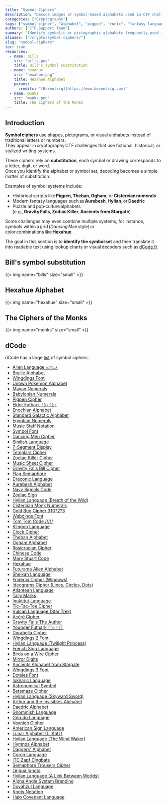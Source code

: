 ```yaml
---
title: "Symbol Ciphers"
description: "Decode images or symbol‑based alphabets used in CTF challenges. Includes Pigpen, Hexahue, and fictional scripts."
categories: ["Cryptography"]
tags: ["symbol cipher", "alphabet", "pigpen", "runic", "fantasy languages"]
authors: ["CTF.Support Team"]
summary: "Identify symbolic or pictographic alphabets frequently used in puzzles and themed CTFs."
aliases: ["/crypto/symbol-ciphers/"]
slug: "symbol-ciphers"
toc: true
resources:
  - name: bills
    src: "bills.png"
    title: Bill's symbol substitution
  - name: hexahue
    src: "hexahue.png"
    title: Hexahue Alphabet
    params:
      credits: "[Boxentriq](https://www.boxentriq.com)"
  - name: monks
    src: "monks.png"
    title: The Ciphers of the Monks
---
```


## Introduction

**Symbol ciphers** use shapes, pictograms, or visual alphabets instead of traditional letters or numbers.  
They appear in cryptography CTF challenges that use fictional, historical, or stylized writing systems.

These ciphers rely on **substitution**, each symbol or drawing corresponds to a letter, digit, or word.  
Once you identify the alphabet or symbol set, decoding becomes a simple matter of substitution.

Examples of symbol systems include:

- Historical scripts like **Pigpen**, **Theban**, **Ogham**, or **Cistercian numerals**  
- Modern fantasy languages such as **Aurebesh**, **Hylian**, or **Daedric**  
- Puzzle and pop‑culture alphabets (e.g., **Gravity Falls**, **Zodiac Killer**, **Ancients from Stargate**)

Some challenges may even combine multiple systems, for instance, symbols within a grid (*Dancing Men* style) or color combinations like **Hexahue**.  

The goal in this section is to **identify the symbol set** and then translate it into readable text using lookup charts or visual decoders such as [dCode.fr](https://www.dcode.fr/symbols-ciphers).  

## Bill's symbol substitution

{{< img name="bills" size="small" >}}

## Hexahue Alphabet

{{< img name="hexahue" size="small" >}}

## The Ciphers of the Monks

{{< img name="monks" size="small" >}}

## dCode

dCode has a large [list](https://www.dcode.fr/symbols-ciphers) of symbol ciphers.

- [Alien Language ⏃⌰⟟⟒⋏](https://www.dcode.fr/alien-language)
- [Braille Alphabet](https://www.dcode.fr/braille-alphabet)
- [Wingdings Font](https://www.dcode.fr/wingdings-font)
- [Unown Pokemon Alphabet](https://www.dcode.fr/pokemon-unown-alphabet)
- [Mayan Numerals](https://www.dcode.fr/mayan-numbers)
- [Babylonian Numerals](https://www.dcode.fr/babylonian-numbers)
- [Pigpen Cipher](https://www.dcode.fr/pigpen-cipher)
- [Elder Futhark ᚠᚢᚦᚨᚱᚲ](https://www.dcode.fr/elder-futhark)
- [Enochian Alphabet](https://www.dcode.fr/enochian-language)
- [Standard Galactic Alphabet](https://www.dcode.fr/standard-galactic-alphabet)
- [Egyptian Numerals](https://www.dcode.fr/egyptian-numerals)
- [Music Staff Notation](https://www.dcode.fr/music-sheet)
- [Symbol Font](https://www.dcode.fr/symbol-font)
- [Dancing Men Cipher](https://www.dcode.fr/dancing-men-cipher)
- [Simlish Language](https://www.dcode.fr/simlish-language)
- [7-Segment Display](https://www.dcode.fr/7-segment-display)
- [Templars Cipher](https://www.dcode.fr/templars-cipher)
- [Zodiac Killer Cipher](https://www.dcode.fr/zodiac-killer-cipher)
- [Music Sheet Cipher](https://www.dcode.fr/music-sheet-cipher)
- [Gravity Falls Bill Cipher](https://www.dcode.fr/gravity-falls-bill-cipher)
- [Flag Semaphore](https://www.dcode.fr/semaphore-flag)
- [Draconic Language](https://www.dcode.fr/draconic-dragon-language)
- [Aurebesh Alphabet](https://www.dcode.fr/aurebesh-alphabet)
- [Navy Signals Code](https://www.dcode.fr/maritime-signals-code)
- [Zodiac Sign](https://www.dcode.fr/zodiac-sign)
- [Hylian Language (Breath of the Wild)](https://www.dcode.fr/hylian-language-breath-of-the-wild)
- [Cistercian Monk Numerals](https://www.dcode.fr/cistercian-numbers)
- [Gold Bug Cipher 3‡0†2?3](https://www.dcode.fr/gold-bug-poe)
- [Webdings Font](https://www.dcode.fr/webdings-font)
- [Tom Tom Code ///\\/](https://www.dcode.fr/tom-tom-code)
- [Klingon Language](https://www.dcode.fr/klingon-language)
- [Clock Cipher](https://www.dcode.fr/clock-cipher)
- [Theban Alphabet](https://www.dcode.fr/theban-alphabet)
- [Ogham Alphabet](https://www.dcode.fr/ogham-alphabet)
- [Rosicrucian Cipher](https://www.dcode.fr/rosicrucian-cipher)
- [Chinese Code](https://www.dcode.fr/chinese-code)
- [Mary Stuart Code](https://www.dcode.fr/mary-stuart-code)
- [Hexahue](https://www.dcode.fr/hexahue-cipher)
- [Futurama Alien Alphabet](https://www.dcode.fr/futurama-alien-alphabet)
- [Sheikah Language](https://www.dcode.fr/sheikah-language)
- [Friderici Cipher (Windows)](https://www.dcode.fr/friderici-windows-cipher)
- [Ideograms Cipher (Lines, Circles, Dots)](https://www.dcode.fr/ideograms)
- [Atlantean Language](https://www.dcode.fr/atlantean-language)
- [Tally Marks](https://www.dcode.fr/unary-marks)
- [Inuktitut Language](https://www.dcode.fr/inuktitut-language)
- [Tic-Tac-Toe Cipher](https://www.dcode.fr/tic-tac-toe-cipher)
- [Vulcan Language (Star Trek)](https://www.dcode.fr/vulcan-language)
- [Acéré Cipher](https://www.dcode.fr/acere-cipher)
- [Gravity Falls The Author](https://www.dcode.fr/gravity-falls-author-cipher)
- [Younger Futhark ᚠᚢᚦᚬᚱᚴ](https://www.dcode.fr/younger-futhark)
- [Dorabella Cipher](https://www.dcode.fr/dorabella-cipher)
- [Wingdings 2 Font](https://www.dcode.fr/wingdings-2-font)
- [Hylian Language (Twilight Princess)](https://www.dcode.fr/hylian-language-twilight-princess)
- [French Sign Language](https://www.dcode.fr/french-sign-language)
- [Birds on a Wire Cipher](https://www.dcode.fr/birds-on-a-wire-cipher)
- [Mirror Digits](https://www.dcode.fr/mirror-digits)
- [Ancients Alphabet from Stargate](https://www.dcode.fr/ancients-stargate-alphabet)
- [Wingdings 3 Font](https://www.dcode.fr/wingdings-3-font)
- [Dotsies Font](https://www.dcode.fr/dotsies-writing)
- [Iokharic Language](https://www.dcode.fr/iokharic-language)
- [Astronomical Symbol](https://www.dcode.fr/astronomical-symbols)
- [Betamaze Cipher](https://www.dcode.fr/betamaze-cipher)
- [Hylian Language (Skyward Sword)](https://www.dcode.fr/hylian-language-skyward-sword)
- [Arthur and the Invisibles Alphabet](https://www.dcode.fr/arthur-invisibles-cipher)
- [Daedric Alphabet](https://www.dcode.fr/daedric-language)
- [Gnommish Language](https://www.dcode.fr/gnommish-alphabet)
- [Gerudo Language](https://www.dcode.fr/gerudo-language)
- [Voynich Cipher](https://www.dcode.fr/voynich-manuscript)
- [American Sign Language](https://www.dcode.fr/american-sign-language)
- [Lunar Alphabet (L. Katz)](https://www.dcode.fr/lunar-alphabet-leandro-katz)
- [Hylian Language (The Wind Waker)](https://www.dcode.fr/hylian-language-the-wind-waker)
- [Hymnos Alphabet](https://www.dcode.fr/hymnos-alphabet)
- [Daggers' Alphabet](https://www.dcode.fr/daggers-alphabet)
- [Goron Language](https://www.dcode.fr/goron-cipher)
- [ITC Zapf Dingbats](https://www.dcode.fr/itc-zapf-dingbats)
- [Semaphore Trousers Cipher](https://www.dcode.fr/semaphore-trousers-cipher)
- [Lingua Ignota](https://www.dcode.fr/lingua-ignota-code)
- [Hylian Language (A Link Between Worlds)](https://www.dcode.fr/hylian-language-a-link-between-worlds)
- [Alpha Angle System Branding](https://www.dcode.fr/alpha-angle-branding)
- [Dovahzul Language](https://www.dcode.fr/dovahzul-dragon-language)
- [Knots Notation](https://www.dcode.fr/knot-notation)
- [Halo Covenant Language](https://www.dcode.fr/covenant-halo-language)
